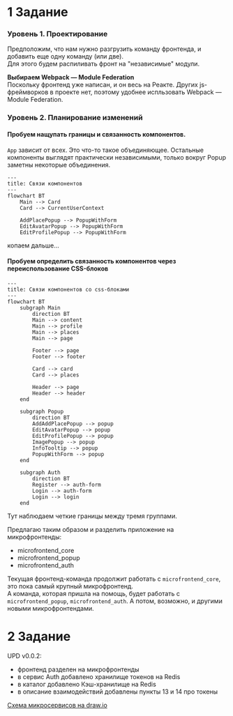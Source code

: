 # 1 Задание

### Уровень 1. Проектирование

Предположим, что нам нужно разгрузить команду фронтенда, и добавить еще одну команду (или две).  
Для этого будем распиливать фронт на "независимые" модули.  

**Выбираем Webpack — Module Federation**  
Поскольку фронтенд уже написан, и он весь на Реакте.
Других js-фреймворков в проекте нет, поэтому удобнее испльзовать Webpack — Module Federation.


### Уровень 2. Планирование изменений

#### Пробуем нащупать границы и связанность компонентов.  
`App` зависит от всех. Это что-то такое объединяющее.
Остальные компоненты выглядят практически независимыми, только вокруг Popup заметны некоторые объединения.
```mermaid
---
title: Связи компонентов
---
flowchart BT
    Main --> Card
    Card --> CurrentUserContext
    
    AddPlacePopup --> PopupWithForm
    EditAvatarPopup --> PopupWithForm
    EditProfilePopup --> PopupWithForm
```
копаем дальше...

#### Пробуем определить связанность компонентов через переиспользование CSS-блоков 

```mermaid
---
title: Связи компонентов со css-блоками
---
flowchart BT
    subgraph Main 
        direction BT
        Main --> content
        Main --> profile
        Main --> places
        Main --> page

        Footer --> page
        Footer --> footer
        
        Card --> card
        Card --> places
        
        Header --> page
        Header --> header
    end

    subgraph Popup 
        direction BT
        AddAddPlacePopup --> popup
        EditAvatarPopup --> popup
        EditProfilePopup --> popup
        ImagePopup --> popup
        InfoTooltip --> popup
        PopupWithForm --> popup
    end
    
    subgraph Auth 
        direction BT
        Register --> auth-form
        Login --> auth-form
        Login --> login
    end
```
Тут наблюдаем четкие границы между тремя группами.

Предлагаю таким образом и разделить приложение на микрофронтенды:
- microfrontend_core
- microfrontend_popup
- microfrontend_auth

Текущая фронтенд-команда продолжит работать с `microfrontend_core`, это пока самый крупный микрофронтенд.  
А команда, которая пришла на помощь, будет работать с `microfrontend_popup`, `microfrontend_auth`. 
А потом, возможно, и другими новыми микрофронтендами.


# 2 Задание

UPD v0.0.2:
- фронтенд разделен на микрофронтенды
- в сервис Auth добавлено хранилище токенов на Redis
- в каталог добавлено Кэш-хранилище на Redis
- в описание взаимодействий добавлены пункты 13 и 14 про токены

[Схема микросервисов на draw.io](https://drive.google.com/file/d/1y9ro_KpfNJT_QUIIQTd7vKhqX3ZWilqQ/view?usp=sharing)